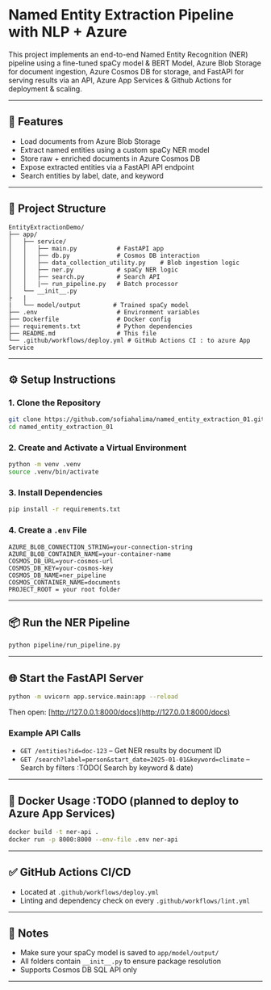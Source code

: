 # Named Entity Extraction Pipeline with NLP + Azure

This project implements an end-to-end Named Entity Recognition (NER) pipeline using a fine-tuned spaCy model & BERT Model, Azure Blob Storage for document ingestion, Azure Cosmos DB for storage, and FastAPI for serving results via an API, Azure App Services & Github Actions for deployment & scaling.

---

## 🚀 Features
- Load documents from Azure Blob Storage
- Extract named entities using a custom spaCy NER model
- Store raw + enriched documents in Azure Cosmos DB
- Expose extracted entities via a FastAPI API endpoint
- Search entities by label, date, and keyword

---

## 📁 Project Structure
```
EntityExtractionDemo/
├── app/
│   ├── service/
│   │   ├── main.py           # FastAPI app
│   │   ├── db.py             # Cosmos DB interaction
│   │   ├── data_collection_utility.py    # Blob ingestion logic
│   │   ├── ner.py            # spaCy NER logic
│   │   ├── search.py         # Search API
│   │   |── run_pipeline.py   # Batch processor
│   └── __init__.py
├   |
|   └── model/output         # Trained spaCy model
├── .env                      # Environment variables
├── Dockerfile                # Docker config
├── requirements.txt          # Python dependencies
├── README.md                 # This file
└── .github/workflows/deploy.yml # GitHub Actions CI : to azure App Service
```

---

## ⚙️ Setup Instructions

### 1. Clone the Repository
```bash
git clone https://github.com/sofiahalima/named_entity_extraction_01.git
cd named_entity_extraction_01
```

### 2. Create and Activate a Virtual Environment
```bash
python -m venv .venv
source .venv/bin/activate  
```

### 3. Install Dependencies
```bash
pip install -r requirements.txt
```

### 4. Create a `.env` File
```
AZURE_BLOB_CONNECTION_STRING=your-connection-string
AZURE_BLOB_CONTAINER_NAME=your-container-name
COSMOS_DB_URL=your-cosmos-url
COSMOS_DB_KEY=your-cosmos-key
COSMOS_DB_NAME=ner_pipeline
COSMOS_CONTAINER_NAME=documents
PROJECT_ROOT = your root folder
```

---

## 📦 Run the NER Pipeline
```bash
python pipeline/run_pipeline.py
```

---

## 🌐 Start the FastAPI Server
```bash
python -m uvicorn app.service.main:app --reload
```

Then open: [http://127.0.0.1:8000/docs](http://127.0.0.1:8000/docs)

### Example API Calls
- `GET /entities?id=doc-123` – Get NER results by document ID
- `GET /search?label=person&start_date=2025-01-01&keyword=climate` – Search by filters :TODO( Search by keyword & date)

---

## 🐳 Docker Usage :TODO (planned to deploy to Azure App Services)
```bash
docker build -t ner-api .
docker run -p 8000:8000 --env-file .env ner-api
```

---

## ✅ GitHub Actions CI/CD
- Located at `.github/workflows/deploy.yml`  
- Linting and dependency check on every `.github/workflows/lint.yml`

---

## 📌 Notes
- Make sure your spaCy model is saved to `app/model/output/`
- All folders contain `__init__.py` to ensure package resolution
- Supports Cosmos DB SQL API only

---
